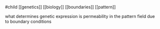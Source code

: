  #child [[genetics]] [[biology]] [[boundaries]] [[pattern]]

what determines genetic expression is permeability in the pattern field due to boundary conditions
